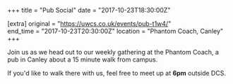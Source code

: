 +++
title = "Pub Social"
date = "2017-10-23T18:30:00Z"

[extra]
original = "https://uwcs.co.uk/events/pub-t1w4/"    
end_time = "2017-10-23T20:30:00Z"
location = "Phantom Coach, Canley"
+++

Join us as we head out to our weekly gathering at the Phantom Coach, a pub in Canley about a 15 minute walk from campus.

  

If you'd like to walk there with us, feel free to meet up at **6pm** outside DCS.

